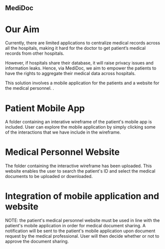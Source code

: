 ## MediDoc

# Our Aim
Currently, there are limited applications to centralize medical records across all the hospitals, making it hard for the doctor to get patient’s medical records from other hospitals.  

However, if hospitals share their database, it will raise privacy issues and information leaks. Hence, via MediDoc, we aim to empower the patients to have the rights to aggregate their medical data across hospitals. 

This solution involves a mobile application for the patients and a website for the medical personnel. .

# Patient Mobile App
A folder containing an interative wireframe of the patient's mobile app is included. User can explore the mobile application by simply clicking some of the interactions that we have include in the wireframe.


# Medical Personnel Website 
The folder containing the interactive wireframe has been uploaded. This website enables the user to search the patient's ID and select the medical documents to be uploaded or downloaded. 


# Integration of mobile application and website 
NOTE: the patient's medical personnel website must be used in line with the patient's mobile application in order for medical document sharing. A notification will be sent to the patient's mobile application upon document request by the medical professional. User will then decide whether or not to approve the document sharing. 
